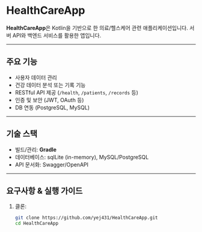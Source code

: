 # HealthCareApp

**HealthCareApp**은 Kotlin을 기반으로 한 의료/헬스케어 관련 애플리케이션입니다. 서버 API와 백엔드 서비스를 활용한 앱입니다.

---

##  주요 기능
- 사용자 데이터 관리
- 건강 데이터 분석 또는 기록 기능
- RESTful API 제공 (`/health`, `/patients`, `/records` 등)
- 인증 및 보안 (JWT, OAuth 등)
- DB 연동 (PostgreSQL, MySQL)

---

##  기술 스택
- 빌드/관리: **Gradle**
- 데이터베이스: sqlLite (in-memory), MySQL/PostgreSQL
- API 문서화: Swagger/OpenAPI

---

##  요구사항 & 실행 가이드
1. 클론:
   ```sh
   git clone https://github.com/yej431/HealthCareApp.git
   cd HealthCareApp
